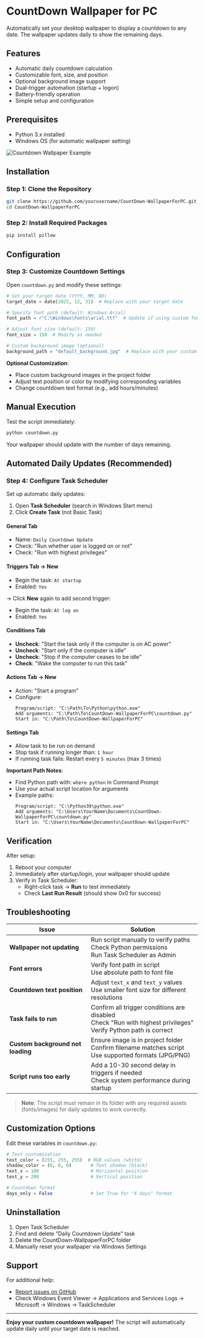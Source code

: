 # CountDown Wallpaper for PC
Automatically set your desktop wallpaper to display a countdown to any date. The wallpaper updates daily to show the remaining days.

## Features
- Automatic daily countdown calculation
- Customizable font, size, and position
- Optional background image support
- Dual-trigger automation (startup + logon)
- Battery-friendly operation
- Simple setup and configuration

## Prerequisites
- Python 3.x installed
- Windows OS (for automatic wallpaper setting)

![Countdown Wallpaper Example](https://via.placeholder.com/800x600?text=Countdown+Wallpaper+Example)

## Installation

### Step 1: Clone the Repository
```bash
git clone https://github.com/yourusername/CountDown-WallpaperForPC.git
cd CountDown-WallpaperForPC
```

### Step 2: Install Required Packages
```bash
pip install pillow
```

## Configuration

### Step 3: Customize Countdown Settings
Open `countdown.py` and modify these settings:

```python
# Set your target date (YYYY, MM, DD)
target_date = date(2025, 12, 31)  # Replace with your target date

# Specify font path (default: Windows Arial)
font_path = r"C:\Windows\Fonts\arial.ttf"  # Update if using custom font

# Adjust font size (default: 150)
font_size = 150  # Modify as needed

# Custom background image (optional)
background_path = "default_background.jpg"  # Replace with your custom image
```

**Optional Customization**:
- Place custom background images in the project folder
- Adjust text position or color by modifying corresponding variables
- Change countdown text format (e.g., add hours/minutes)

## Manual Execution
Test the script immediately:
```bash
python countdown.py
```
Your wallpaper should update with the number of days remaining.

## Automated Daily Updates (Recommended)

### Step 4: Configure Task Scheduler
Set up automatic daily updates:

1. Open **Task Scheduler** (search in Windows Start menu)
2. Click **Create Task** (not Basic Task)

#### General Tab
- Name: `Daily Countdown Update`
- Check: "Run whether user is logged on or not"
- Check: "Run with highest privileges"

#### Triggers Tab → New
- Begin the task: `At startup`
- Enabled: `Yes`

→ Click **New** again to add second trigger:
- Begin the task: `At log on`
- Enabled: `Yes`

#### Conditions Tab
- **Uncheck**: "Start the task only if the computer is on AC power"
- **Uncheck**: "Start only if the computer is idle"
- **Uncheck**: "Stop if the computer ceases to be idle"
- **Check**: "Wake the computer to run this task"

#### Actions Tab → New
- Action: "Start a program"
- Configure:
  ```
  Program/script: "C:\Path\To\Python\python.exe"
  Add arguments: "C:\Path\To\CountDown-WallpaperForPC\countdown.py"
  Start in: "C:\Path\To\CountDown-WallpaperForPC"
  ```

#### Settings Tab
- Allow task to be run on demand
- Stop task if running longer than: `1 hour`
- If running task fails: Restart every `5 minutes` (max 3 times)

**Important Path Notes**:
- Find Python path with: `where python` in Command Prompt
- Use your actual script location for arguments
- Example paths:
  ```
  Program/script: "C:\Python39\python.exe"
  Add arguments: "C:\Users\YourName\Documents\CountDown-WallpaperForPC\countdown.py"
  Start in: "C:\Users\YourName\Documents\CountDown-WallpaperForPC"
  ```

## Verification
After setup:
1. Reboot your computer
2. Immediately after startup/login, your wallpaper should update
3. Verify in Task Scheduler:
   - Right-click task → **Run** to test immediately
   - Check **Last Run Result** (should show 0x0 for success)

## Troubleshooting

| Issue | Solution |
|-------|----------|
| **Wallpaper not updating** | Run script manually to verify paths<br>Check Python permissions<br>Run Task Scheduler as Admin |
| **Font errors** | Verify font path in script<br>Use absolute path to font file |
| **Countdown text position** | Adjust `text_x` and `text_y` values<br>Use smaller font size for different resolutions |
| **Task fails to run** | Confirm all trigger conditions are disabled<br>Check "Run with highest privileges"<br>Verify Python path is correct |
| **Custom background not loading** | Ensure image is in project folder<br>Confirm filename matches script<br>Use supported formats (JPG/PNG) |
| **Script runs too early** | Add a 10-30 second delay in triggers if needed<br>Check system performance during startup |

> **Note**: The script must remain in its folder with any required assets (fonts/images) for daily updates to work correctly.

## Customization Options
Edit these variables in `countdown.py`:
```python
# Text customization
text_color = (255, 255, 255)  # RGB values (white)
shadow_color = (0, 0, 0)       # Text shadow (black)
text_x = 100                   # Horizontal position
text_y = 200                   # Vertical position

# Countdown format
days_only = False              # Set True for "X days" format
```

## Uninstallation
1. Open Task Scheduler
2. Find and delete "Daily Countdown Update" task
3. Delete the CountDown-WallpaperForPC folder
4. Manually reset your wallpaper via Windows Settings

## Support
For additional help:
- [Report issues on GitHub](https://github.com/yourusername/CountDown-WallpaperForPC/issues)
- Check Windows Event Viewer → Applications and Services Logs → Microsoft → Windows → TaskScheduler

---

**Enjoy your custom countdown wallpaper!** The script will automatically update daily until your target date is reached.
